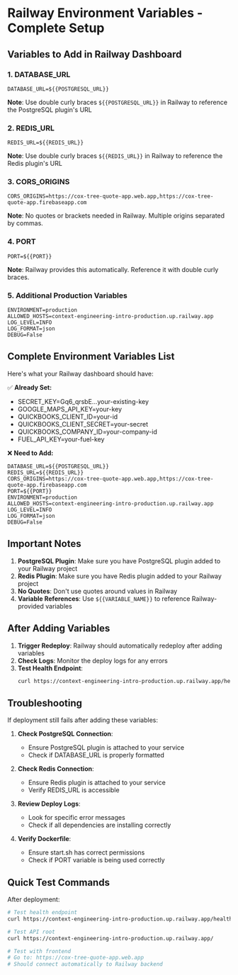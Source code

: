 # Railway Environment Variables - Complete Setup

## Variables to Add in Railway Dashboard

### 1. DATABASE_URL
```
DATABASE_URL=${{POSTGRESQL_URL}}
```
**Note**: Use double curly braces `${{POSTGRESQL_URL}}` in Railway to reference the PostgreSQL plugin's URL

### 2. REDIS_URL  
```
REDIS_URL=${{REDIS_URL}}
```
**Note**: Use double curly braces `${{REDIS_URL}}` in Railway to reference the Redis plugin's URL

### 3. CORS_ORIGINS
```
CORS_ORIGINS=https://cox-tree-quote-app.web.app,https://cox-tree-quote-app.firebaseapp.com
```
**Note**: No quotes or brackets needed in Railway. Multiple origins separated by commas.

### 4. PORT
```
PORT=${{PORT}}
```
**Note**: Railway provides this automatically. Reference it with double curly braces.

### 5. Additional Production Variables
```
ENVIRONMENT=production
ALLOWED_HOSTS=context-engineering-intro-production.up.railway.app
LOG_LEVEL=INFO
LOG_FORMAT=json
DEBUG=False
```

## Complete Environment Variables List

Here's what your Railway dashboard should have:

✅ **Already Set:**
- SECRET_KEY=Gq6_qrsbE...your-existing-key
- GOOGLE_MAPS_API_KEY=your-key
- QUICKBOOKS_CLIENT_ID=your-id
- QUICKBOOKS_CLIENT_SECRET=your-secret
- QUICKBOOKS_COMPANY_ID=your-company-id
- FUEL_API_KEY=your-fuel-key

❌ **Need to Add:**
```
DATABASE_URL=${{POSTGRESQL_URL}}
REDIS_URL=${{REDIS_URL}}
CORS_ORIGINS=https://cox-tree-quote-app.web.app,https://cox-tree-quote-app.firebaseapp.com
PORT=${{PORT}}
ENVIRONMENT=production
ALLOWED_HOSTS=context-engineering-intro-production.up.railway.app
LOG_LEVEL=INFO
LOG_FORMAT=json
DEBUG=False
```

## Important Notes

1. **PostgreSQL Plugin**: Make sure you have PostgreSQL plugin added to your Railway project
2. **Redis Plugin**: Make sure you have Redis plugin added to your Railway project
3. **No Quotes**: Don't use quotes around values in Railway
4. **Variable References**: Use `${{VARIABLE_NAME}}` to reference Railway-provided variables

## After Adding Variables

1. **Trigger Redeploy**: Railway should automatically redeploy after adding variables
2. **Check Logs**: Monitor the deploy logs for any errors
3. **Test Health Endpoint**: 
   ```bash
   curl https://context-engineering-intro-production.up.railway.app/health
   ```

## Troubleshooting

If deployment still fails after adding these variables:

1. **Check PostgreSQL Connection**:
   - Ensure PostgreSQL plugin is attached to your service
   - Check if DATABASE_URL is properly formatted

2. **Check Redis Connection**:
   - Ensure Redis plugin is attached to your service
   - Verify REDIS_URL is accessible

3. **Review Deploy Logs**:
   - Look for specific error messages
   - Check if all dependencies are installing correctly

4. **Verify Dockerfile**:
   - Ensure start.sh has correct permissions
   - Check if PORT variable is being used correctly

## Quick Test Commands

After deployment:
```bash
# Test health endpoint
curl https://context-engineering-intro-production.up.railway.app/health

# Test API root
curl https://context-engineering-intro-production.up.railway.app/

# Test with frontend
# Go to: https://cox-tree-quote-app.web.app
# Should connect automatically to Railway backend
```